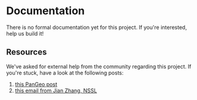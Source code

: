 # Documentation

There is no formal documentation yet for this project.
If you're interested, help us build it!

## Resources

We've asked for external help from the community regarding this project.
If you're stuck, have a look at the following posts:

1. [this PanGeo post](https://discourse.pangeo.io/t/using-grib2-files-with-open-mfdataset-is-there-a-better-workflow-than-converting-to-netcdf/2612)
1. [this email from Jian Zhang, NSSL](./2022-07-22-zhang.md)
